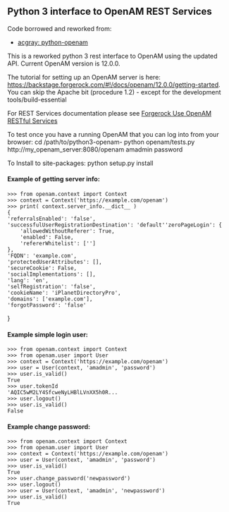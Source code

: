Python 3 interface to OpenAM REST Services
-----------------------------------

Code borrowed and reworked from:

 - [acgray: python-openam](https://github.com/acgray/python-openam)

This is a reworked python 3 rest interface to OpenAM using the updated API. Current OpenAM version is 12.0.0.

The tutorial for setting up an OpenAM server is here: https://backstage.forgerock.com/#!/docs/openam/12.0.0/getting-started. You can skip the Apache bit (procedure 1.2) - except for the development tools/build-essential

For REST Services documentation please see [Forgerock Use OpenAM RESTful Services](http://openam.forgerock.org/openam-documentation/openam-doc-source/doc/webhelp/dev-guide/chap-rest.html)

To test once you have a running OpenAM that you can log into from your browser:
cd /path/to/python3-openam-<branch or master>
python openam/tests.py http://my_openam_server:8080/openam amadmin password

To Install to site-packages:
python setup.py install

#### Example of getting server info:

    >>> from openam.context import Context
    >>> context = Context('https://example.com/openam')
    >>> print( context.server_info.__dict__ )
	{
	'referralsEnabled': 'false',
	'successfulUserRegistrationDestination': 'default''zeroPageLogin': {
		'allowedWithoutReferer': True,
		'enabled': False,
		'refererWhitelist': ['']
	},
	'FQDN': 'example.com',
	'protectedUserAttributes': [],
	'secureCookie': False,
	'socialImplementations': [],
	'lang': 'en',
	'selfRegistration': 'false',
	'cookieName': 'iPlanetDirectoryPro',
	'domains': ['example.com'],
	'forgotPassword': 'false'
}

#### Example simple login user:

    >>> from openam.context import Context
    >>> from openam.user import User
    >>> context = Context('https://example.com/openam')
    >>> user = User(context, 'amadmin', 'password')
	>>> user.is_valid()
	True
	>>> user.tokenId
	'AQIC5wM2LY4SfcweNyLHBlLVnXX5h0R...
	>>> user.logout()
	>>> user.is_valid()
	False
	
#### Example change password:

    >>> from openam.context import Context
    >>> from openam.user import User
    >>> context = Context('https://example.com/openam')
    >>> user = User(context, 'amadmin', 'password')
	>>> user.is_valid()
	True
	>>> user.change_password('newpassword')
	>>> user.logout()
    >>> user = User(context, 'amadmin', 'newpassword')
	>>> user.is_valid()
	True
